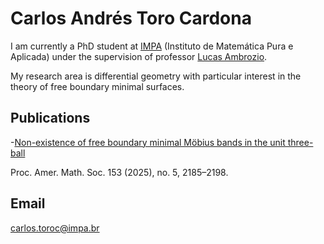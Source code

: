 


# Carlos Andrés Toro Cardona

<!-- If you haven't uploaded your photo yet, you can leave this line as is or comment it out -->
<!-- ![My Photo](/assets/me.jpg) -->

I am currently a PhD student at [IMPA](https://impa.br/) (Instituto de Matemática Pura e Aplicada) under the supervision of professor [Lucas Ambrozio](https://w3.impa.br/~l.ambrozio/).

My research area is differential geometry with particular interest in the theory of free boundary minimal surfaces.

## Publications

-[Non-existence of free boundary minimal Möbius bands in the unit three-ball](https://doi.org/10.1090/proc/17163) 

Proc. Amer. Math. Soc. 153 (2025), no. 5, 2185–2198.

## Email

[carlos.toroc@impa.br](carlos.toroc@impa.br)  
